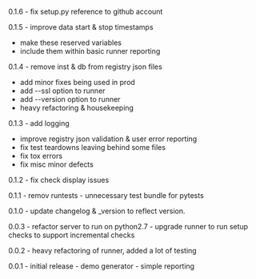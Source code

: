 0.1.6 - fix setup.py reference to github account

0.1.5 - improve data start & stop timestamps

   - make these reserved variables
   - include them within basic runner reporting

0.1.4 - remove inst & db from registry json files

   - add minor fixes being used in prod
   - add --ssl option to runner 
   - add --version option to runner
   - heavy refactoring & housekeeping

0.1.3 - add logging 

   - improve registry json validation & user error reporting 
   - fix test teardowns leaving behind some files
   - fix tox errors
   - fix misc minor defects

0.1.2 - fix check display issues

0.1.1 - remov runtests - unnecessary test bundle for pytests

0.1.0 - update changelog & \_version to reflect version.

0.0.3 - refactor server to run on python2.7 
      - upgrade runner to run setup checks to support incremental checks

0.0.2 - heavy refactoring of runner, added a lot of testing

0.0.1 - initial release - demo generator - simple reporting
